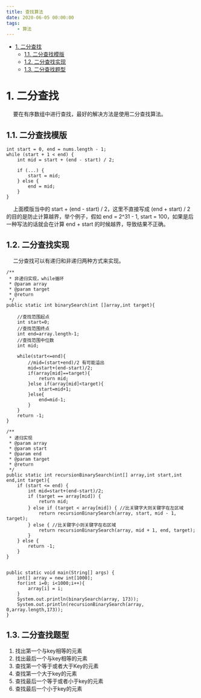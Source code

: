 ```yaml
---
title: 查找算法  
date: 2020-06-05 00:00:00
tags:
    - 算法
---
```

<!-- TOC -->

- [1. 二分查找](#1-二分查找)
    - [1.1. 二分查找模版](#11-二分查找模版)
    - [1.2. 二分查找实现](#12-二分查找实现)
    - [1.3. 二分查找题型](#13-二分查找题型)

<!-- /TOC -->

# 1. 二分查找  
&emsp; 要在有序数组中进行查找，最好的解决方法是使用二分查找算法。  

## 1.1. 二分查找模版   

```
int start = 0, end = nums.length - 1;
while (start + 1 < end) {
    int mid = start + (end - start) / 2;
    
    if (...) {
        start = mid;
    } else {
        end = mid;
    }
}
```
&emsp; 上面模版当中的 start + (end - start) / 2，这里不直接写成 (end + start) / 2 的目的是防止计算越界，举个例子，假如 end = 2^31 - 1, start = 100，如果是后一种写法的话就会在计算 end + start 的时候越界，导致结果不正确。  

## 1.2. 二分查找实现  
&emsp; 二分查找可以有递归和非递归两种方式来实现。  

```
/**
 * 非递归实现，while循环
 * @param array
 * @param target
 * @return
 */
public static int binarySearch(int []array,int target){

    //查找范围起点
    int start=0;
    //查找范围终点
    int end=array.length-1;
    //查找范围中位数
    int mid;

    while(start<=end){
        //mid=(start+end)/2 有可能溢出
        mid=start+(end-start)/2;
        if(array[mid]==target){
            return mid;
        }else if(array[mid]<target){
            start=mid+1;
        }else{
            end=mid-1;
        }
    }
    return -1;
}

/**
 * 递归实现
 * @param array
 * @param start
 * @param end
 * @param target
 * @return
 */
public static int recursionBinarySearch(int[] array,int start,int end,int target){
    if (start <= end) {
        int mid=start+(end-start)/2;
        if (target == array[mid]) {
            return mid;
        } else if (target < array[mid]) { //比关键字大则关键字在左区域
            return recursionBinarySearch(array, start, mid - 1, target);
        } else { //比关键字小则关键字在右区域
            return recursionBinarySearch(array, mid + 1, end, target);
        }
    } else {
        return -1;
    }
}


public static void main(String[] args) {
    int[] array = new int[1000];
    for(int i=0; i<1000;i++){
        array[i] = i;
    }
    System.out.println(binarySearch(array, 173));
    System.out.println(recursionBinarySearch(array, 0,array.length,173));
}
```  

## 1.3. 二分查找题型  

1. 找出第一个与key相等的元素
2. 找出最后一个与key相等的元素
3. 查找第一个等于或者大于Key的元素
4. 查找第一个大于key的元素
5. 查找最后一个等于或者小于key的元素
6. 查找最后一个小于key的元素  


